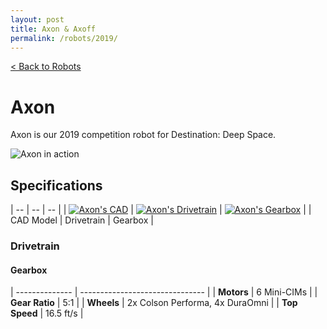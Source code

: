 ```yaml
---
layout: post
title: Axon & Axoff
permalink: /robots/2019/
---
```


[< Back to Robots](/robots/)

# Axon

Axon is our 2019 competition robot for Destination: Deep Space.

![Axon in action]({{site.baseurl}}/images/robots/2019/axon-1.jpg)

## Specifications

| -- | -- | -- |
| [![Axon's CAD]({{site.baseurl}}/images/robots/2019/axon-cad.jpg)]({{site.baseurl}}/images/robots/2019/axon-cad.jpg) | [![Axon's Drivetrain]({{site.baseurl}}/images/robots/2019/axon-drivetrain.jpg)]({{site.baseurl}}/images/robots/2019/axon-drivetrain.jpg) | [![Axon's Gearbox]({{site.baseurl}}/images/robots/2019/axon-gearbox.jpg)]({{site.baseurl}}/images/robots/2019/axon-gearbox.jpg) |
| CAD Model | Drivetrain | Gearbox |

### Drivetrain

#### Gearbox

| -------------- | ------------------------------- |
| **Motors**     | 6 Mini-CIMs                     |
| **Gear Ratio** | 5:1                             |
| **Wheels**     | 2x Colson Performa, 4x DuraOmni |
| **Top Speed**  | 16.5 ft/s                       |
